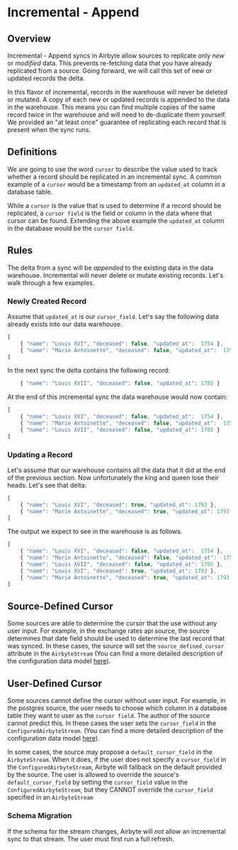 # Incremental - Append

## Overview

Incremental - Append syncs in Airbyte allow sources to replicate only _new_ or _modified_ data. This prevents re-fetching data that you have already replicated from a source. Going forward, we will call this set of new or updated records the delta.

In this flavor of incremental, records in the warehouse will never be deleted or mutated. A copy of each new or updated records is appended to the data in the warehouse. This means you can find multiple copies of the same record twice in the warehouse and will need to de-duplicate them yourself. We provided an "at least once" guarantee of replicating each record that is present when the sync runs.

## Definitions

We are going to use the word `cursor` to describe the value used to track whether a record should be replicated in an incremental sync. A common example of a `cursor` would be a timestamp from an `updated_at` column in a database table.

While a `cursor` is the value that is used to determine if a record should be replicated, a `cursor field` is the field or column in the data where that cursor can be found. Extending the above example the `updated_at` column in the database would be the `cursor field`.

## Rules

The delta from a sync will be _appended_ to the existing data in the data warehouse. Incremental will never delete or mutate existing records. Let's walk through a few examples.

### Newly Created Record

Assume that `updated_at` is our `cursor_field`. Let's say the following data already exists into our data warehouse.

```javascript
[
    { "name": "Louis XVI", "deceased": false, "updated_at":  1754 },
    { "name": "Marie Antoinette", "deceased": false, "updated_at":  1755 }
]
```

In the next sync the delta contains the following record:

```javascript
    { "name": "Louis XVII", "deceased": false, "updated_at": 1785 }
```

At the end of this incremental sync the data warehouse would now contain:

```javascript
[
    { "name": "Louis XVI", "deceased": false, "updated_at":  1754 },
    { "name": "Marie Antoinette", "deceased": false, "updated_at":  1755 },
    { "name": "Louis XVII", "deceased": false, "updated_at": 1785 }
]
```

### Updating a Record

Let's assume that our warehouse contains all the data that it did at the end of the previous section. Now unfortunately the king and queen lose their heads. Let's see that delta:

```javascript
[
    { "name": "Louis XVI", "deceased": true, "updated_at": 1793 },
    { "name": "Marie Antoinette", "deceased": true, "updated_at": 1793 }
]
```

The output we expect to see in the warehouse is as follows.

```javascript
[
    { "name": "Louis XVI", "deceased": false, "updated_at":  1754 },
    { "name": "Marie Antoinette", "deceased": false, "updated_at":  1755 },
    { "name": "Louis XVII", "deceased": false, "updated_at": 1785 },
    { "name": "Louis XVI", "deceased": true, "updated_at": 1793 },
    { "name": "Marie Antoinette", "deceased": true, "updated_at": 1793 }
]
```

## Source-Defined Cursor

Some sources are able to determine the cursor that the use without any user input. For example, in the exchange rates api source, the source determines that date field should be used to determine the last record that was synced. In these cases, the source will set the `source_defined_cursor` attribute in the `AirbyteStream` (You can find a more detailed description of the configuration data model [here](catalog.md)).

## User-Defined Cursor

Some sources cannot define the cursor without user input. For example, in the postgres source, the user needs to choose which column in a database table they want to user as the `cursor field`. The author of the source cannot predict this. In these cases the user sets the `cursor_field` in the `ConfiguredAirbyteStream`. (You can find a more detailed description of the configuration data model [here](catalog.md)).

In some cases, the source may propose a `default_cursor_field` in the `AirbyteStream`. When it does, if the user does not specify a `cursor_field` in the `ConfiguredAirbyteStream`, Airbyte will fallback on the default provided by the source. The user is allowed to override the source's `default_cursor_field` by setting the `cursor_field` value in the `ConfiguredAirbyteStream`, but they CANNOT override the `cursor_field` specified in an `AirbyteStream`

### Schema Migration

If the schema for the stream changes, Airbyte will _not_ allow an incremental sync to that stream. The user must first run a full refresh.

